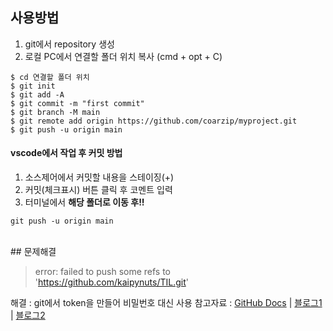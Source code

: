 ## 사용방법
1. git에서 repository 생성
2. 로컬 PC에서 연결할 폴더 위치 복사 (cmd + opt + C)
```
$ cd 연결할 폴더 위치
$ git init
$ git add -A
$ git commit -m "first commit"
$ git branch -M main
$ git remote add origin https://github.com/coarzip/myproject.git
$ git push -u origin main 
```

#### vscode에서 작업 후 커밋 방법
1. 소스제어에서 커밋할 내용을 스테이징(+)
2. 커밋(체크표시) 버튼 클릭 후 코멘트 입력
3. 터미널에서 **해당 폴더로 이동 후!!** 
```
git push -u origin main
```

<br>
## 문제해결

> error: failed to push some refs to 'https://github.com/kaipynuts/TIL.git'

해결 : git에서 token을 만들어 비밀번호 대신 사용
참고자료 : [GitHub Docs](https://docs.github.com/en/authentication/keeping-your-account-and-data-secure/creating-a-personal-access-token) | [블로그1](https://shinye0213.tistory.com/105) | [블로그2](https://hyeo-noo.tistory.com/184)
